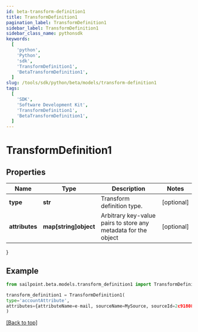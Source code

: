 ```yaml
---
id: beta-transform-definition1
title: TransformDefinition1
pagination_label: TransformDefinition1
sidebar_label: TransformDefinition1
sidebar_class_name: pythonsdk
keywords:
  [
    'python',
    'Python',
    'sdk',
    'TransformDefinition1',
    'BetaTransformDefinition1',
  ]
slug: /tools/sdk/python/beta/models/transform-definition1
tags:
  [
    'SDK',
    'Software Development Kit',
    'TransformDefinition1',
    'BetaTransformDefinition1',
  ]
---
```


# TransformDefinition1

## Properties

| Name | Type | Description | Notes |
| --- | --- | --- | --- |
| **type** | **str** | Transform definition type. | [optional] |
| **attributes** | **map[string]object** | Arbitrary key-value pairs to store any metadata for the object | [optional] |

}

## Example

```python
from sailpoint.beta.models.transform_definition1 import TransformDefinition1

transform_definition1 = TransformDefinition1(
type='accountAttribute',
attributes={attributeName=e-mail, sourceName=MySource, sourceId=2c9180877a826e68017a8c0b03da1a53}
)

```

[[Back to top]](#)
